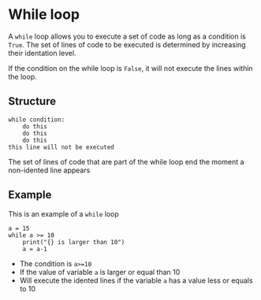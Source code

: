 # While loop
A ```while``` loop allows you to execute a set of code as long as a condition is ```True```.
The set of lines of code to be executed is determined by increasing their identation level.

If the condition on the while loop is ```False```, it will not execute the lines within the loop.

## Structure

```
while condition:
    do this
    do this
    do this
this line will not be executed
```

The set of lines of code that are part of the while loop end the moment a non-idented line appears

## Example

This is an example of a ```while``` loop 

```
a = 15
while a >= 10
    print("{} is larger than 10")
    a = a-1
```
- The condition is ```a>=10```
- If the value of variable ```a``` is larger or equal than 10
- Will execute the idented lines if the variable ```a``` has a value less or equals to 10
